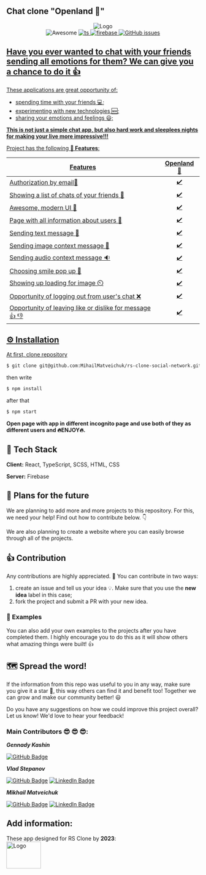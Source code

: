 ## Chat clone "Openland 🦄"
<div align="center">
  <div>
  <img src="https://user-images.githubusercontent.com/46749402/219869138-4db50f05-bb7c-4e0a-bb0e-da9b3e22cc0a.png"
         alt="Logo">
   </div>
   <img src="https://awesome.re/mentioned-badge.svg"
     alt="Awesome">
  <a href="https://github.com/microsoft/TypeScript">
  <img src="https://img.shields.io/badge/%3C%20%2F%20%3E-TypeScript-blue"
     alt="ts">
   <a href="https://console.firebase.google.com/u/0/">
   <img src="https://img.shields.io/badge/firebase-database-yellow"
     alt="firebase">
  <a href="https://github.com/MihailMatveichuk/rs-clone-social-network/issues">
  <img src="https://img.shields.io/github/issues-raw/ArmynC/ArminC-AutoExec.svg?style=flat-square&logo=github&logoColor=white"
         alt="GitHub issues">
 </div>
     
## Have you ever wanted to chat with your friends sending all emotions for them? We can give you a chance to do it 👍

These applications are great opportunity of:

- spending time with your friends 💻;
- experimenting with new technologies 🆕;
- sharing your emotions and feelings 😃;

**This is not just a simple chat app, but also hard work and sleeplees nights for making your live more impressive!!!**

Project has the following **🎯 Features**:

| **Features**                                                  |  **Openland 🦄**   |
| ------------------------------------------------------------- | :----------------: | 
| Authorization by email📧                                      |         ✔️        |
| Showing a list of chats of your friends 📖                   |         ✔️        |
| Awesome, modern UI 🎨                                        |         ✔️         |
| Page with all information about users 📃                     |         ✔️         |
| Sending text message 📨                                      |         ✔️         |
| Sending image context message :art:                          |         ✔️         |
| Sending audio context message 🔉                             |         ✔️         |
| Choosing smile pop up 🙂                                     |         ✔️         |
| Showing up loading for image ⏲️                              |         ✔️         |
| Opportunity of logging out from user's chat ❌               |         ✔️         |
| Opportunity of leaving like or dislike for message :+1: 👎   |         ✔️         |

## ⚙️ Installation

At first, clone repository
```bash
$ git clone git@github.com:MihailMatveichuk/rs-clone-social-network.git
```
then write
```bash
$ npm install
```
after that 
```bash
$ npm start
```
**Open page with app in different incognito page and use both of they as different users and :fire:ENJOY:fire:.**
  
## 🧰 Tech Stack

**Client:** React, TypeScript, SCSS, HTML, CSS
  
**Server:** Firebase

## 🚀 Plans for the future

We are planning to add more and more projects to this repository. For this, we need your help! Find out how to contribute below. 👇

We are also planning to create a website where you can easily browse through all of the projects.

## 👍 Contribution

Any contributions are highly appreciated. :pray: You can contribute in two ways:

1. create an issue and tell us your idea :bulb:. Make sure that you use the **new idea** label in this case;
2. fork the project and submit a PR with your new idea.

### 👀 Examples

You can also add your own examples to the projects after you have completed them. I highly encourage you to do this as it will show others what amazing things were built! 👍
  
## 🗺 Spread the word!

If the information from this repo was useful to you in any way, make sure you give it a star 🌟, this way others can find it and benefit too! Together we can grow and make our community better! :smiley:

Do you have any suggestions on how we could improve this project overall? Let us know! We'd love to hear your feedback!

### Main Contributors :sunglasses: :sunglasses: :sunglasses::
***Gennady Kashin***
  
[![GitHub Badge](https://img.shields.io/badge/GitHub-100000?style=for-the-badge&logo=github&logoColor=white)](https://github.com/KashinGen)
  
***Vlad Stepanov*** 
  
[![GitHub Badge](https://img.shields.io/badge/GitHub-100000?style=for-the-badge&logo=github&logoColor=white)](https://github.com/wlladislaw)
[![LinkedIn Badge](https://img.shields.io/badge/LinkedIn-0077B5?style=for-the-badge&logo=linkedin&logoColor=white)](https://www.linkedin.com/in/vladislav-stepanov-362851266)
  
***Mikhail Matveichuk***
  
[![GitHub Badge](https://img.shields.io/badge/GitHub-100000?style=for-the-badge&logo=github&logoColor=white)](https://github.com/MihailMatveichuk) 
[![LinkedIn Badge](https://img.shields.io/badge/LinkedIn-0077B5?style=for-the-badge&logo=linkedin&logoColor=white)](https://www.linkedin.com/in/mikhailmatveichuk)
  
## Add information:
  These app designed for RS Clone by **2023**: <a href="https://rs.school/js/">   
  <img src="https://rs.school/images/rs_school_js.svg"
         alt="Logo" width="90px" height="70px">
